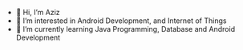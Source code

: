 - 👋 Hi, I’m Aziz
- 👀 I’m interested in Android Development, and Internet of Things
- 🌱 I’m currently learning Java Programming, Database and Android Development


